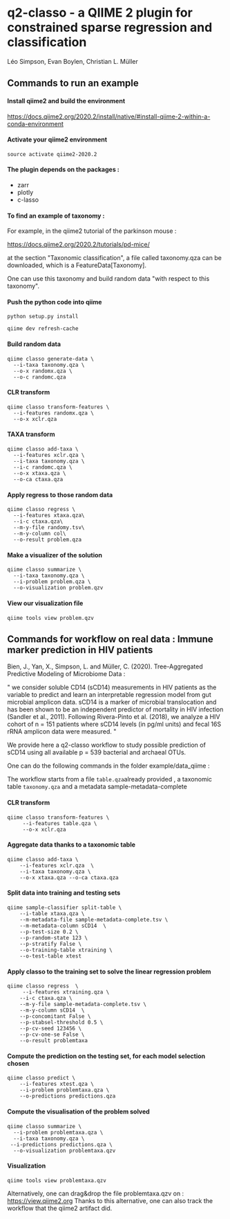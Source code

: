 # q2-classo - a QIIME 2 plugin for constrained sparse regression and classification

Léo Simpson, Evan Boylen, Christian L. Müller


## Commands to run an example


#### Install qiime2 and build the environment

https://docs.qiime2.org/2020.2/install/native/#install-qiime-2-within-a-conda-environment

#### Activate your qiime2 environment
```shell
source activate qiime2-2020.2
```

#### The plugin depends on the packages : 

- zarr 
- plotly
- c-lasso








#### To find an example of taxonomy : 

For example, in the qiime2 tutorial of the parkinson mouse : 

https://docs.qiime2.org/2020.2/tutorials/pd-mice/

at the section "Taxonomic classification", a file called taxonomy.qza can be downloaded, which is a FeatureData[Taxonomy]. 

One can use this taxonomy and build random data "with respect to this taxonomy". 


#### Push the python code into qiime
```shell
python setup.py install

qiime dev refresh-cache
```

#### Build random data 
```shell
qiime classo generate-data \
  --i-taxa taxonomy.qza \
  --o-x randomx.qza \
  --o-c randomc.qza
```

#### CLR transform
```shell
qiime classo transform-features \
  --i-features randomx.qza \
  --o-x xclr.qza
```

#### TAXA transform
```shell
qiime classo add-taxa \
  --i-features xclr.qza \
  --i-taxa taxonomy.qza \
  --i-c randomc.qza \
  --o-x xtaxa.qza \
  --o-ca ctaxa.qza
```


#### Apply regress to those random data
```shell
qiime classo regress \
  --i-features xtaxa.qza\
  --i-c ctaxa.qza\
  --m-y-file randomy.tsv\
  --m-y-column col\
  --o-result problem.qza
```

#### Make a visualizer of the solution
```shell
qiime classo summarize \
  --i-taxa taxonomy.qza \
  --i-problem problem.qza \
  --o-visualization problem.qzv
```

#### View our visualization file
```shell
qiime tools view problem.qzv
```


## Commands for workflow on real data : Immune marker prediction in HIV patients


Bien, J., Yan, X., Simpson, L. and Müller, C. (2020). Tree-Aggregated Predictive Modeling of Microbiome Data : 

"
we consider soluble CD14 (sCD14) measurements in HIV patients as the variable to predict and learn an interpretable regression model from gut microbial amplicon data. sCD14 is a marker of microbial translocation and has been shown to be an independent predictor of mortality in HIV infection (Sandler et al., 2011). Following Rivera-Pinto et al. (2018), we analyze a HIV cohort of n = 151 patients where sCD14 levels (in pg/ml units) and fecal 16S rRNA amplicon data were measured.
"

We provide here a q2-classo workflow to study possible prediction of sCD14 using all available p = 539 bacterial and archaeal OTUs. 



One can do the following commands in the folder example/data_qiime : 

The workflow starts from a file ```table.qza```already provided , a taxonomic table ```taxonomy.qza``` and a metadata sample-metadata-complete

#### CLR transform
```shell
qiime classo transform-features \
	 --i-features table.qza \
	 --o-x xclr.qza
```

#### Aggregate data thanks to a taxonomic table
```shell
qiime classo add-taxa \
	--i-features xclr.qza  \
	--i-taxa taxonomy.qza \
	--o-x xtaxa.qza --o-ca ctaxa.qza

```


#### Split data into training and testing sets
```shell
qiime sample-classifier split-table \
	--i-table xtaxa.qza \
	--m-metadata-file sample-metadata-complete.tsv \
	--m-metadata-column sCD14  \
	--p-test-size 0.2 \
	--p-random-state 123 \
	--p-stratify False \
	--o-training-table xtraining \
	--o-test-table xtest
```


#### Apply classo to the training set to solve the linear regression problem
```shell
qiime classo regress  \
	 --i-features xtraining.qza \
	--i-c ctaxa.qza \
	--m-y-file sample-metadata-complete.tsv \
	--m-y-column sCD14  \
	--p-concomitant False \
	--p-stabsel-threshold 0.5 \
	--p-cv-seed 123456 \
	--p-cv-one-se False \
	--o-result problemtaxa
```


#### Compute the prediction on the testing set, for each model selection chosen
```shell
qiime classo predict \
	--i-features xtest.qza \
	--i-problem problemtaxa.qza \
	--o-predictions predictions.qza
```


#### Compute the visualisation of the problem solved
```shell
qiime classo summarize \
  --i-problem problemtaxa.qza \
  --i-taxa taxonomy.qza \
 --i-predictions predictions.qza \
  --o-visualization problemtaxa.qzv
```


#### Visualization 

```shell
qiime tools view problemtaxa.qzv
```

Alternatively, one can drag&drop the file problemtaxa.qzv on : https://view.qiime2.org
Thanks to this alternative, one can also track the workflow that the qiime2 artifact did. 







